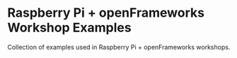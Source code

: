 Raspberry Pi + openFrameworks Workshop Examples
===============================================

Collection of examples used in Raspberry Pi + openFrameworks workshops.
